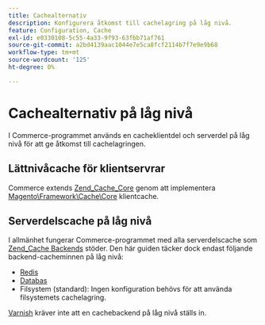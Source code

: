 ```yaml
---
title: Cachealternativ
description: Konfigurera åtkomst till cachelagring på låg nivå.
feature: Configuration, Cache
exl-id: e0330108-5c55-4a33-9f93-63fbb71af761
source-git-commit: a2bd4139aac1044e7e5ca8fcf2114b7f7e9e9b68
workflow-type: tm+mt
source-wordcount: '125'
ht-degree: 0%

---
```


# Cachealternativ på låg nivå

I Commerce-programmet används en cacheklientdel och serverdel på låg nivå för att ge åtkomst till cachelagringen.

## Lättnivåcache för klientservrar

Commerce extends [Zend_Cache_Core](https://framework.zend.com/manual/1.12/en/zend.cache.frontends.html) genom att implementera [Magento\Framework\Cache\Core](https://github.com/magento/magento2/blob/2.4/lib/internal/Magento/Framework/Cache/Core.php) klientcache.

## Serverdelscache på låg nivå

I allmänhet fungerar Commerce-programmet med alla serverdelscache som [Zend_Cache Backends](https://framework.zend.com/manual/1.12/en/zend.cache.backends.html) stöder. Den här guiden täcker dock endast följande backend-cacheminnen på låg nivå:

- [Redis](config-redis.md)
- [Databas](https://developer.adobe.com/commerce/php/development/cache/partial/database-caching/)
- Filsystem (standard): Ingen konfiguration behövs för att använda filsystemets cachelagring.

[Varnish](config-varnish.md) kräver inte att en cachebackend på låg nivå ställs in.
